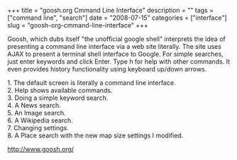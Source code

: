 +++
title = "goosh.org Cmmand Line Interface"
description = ""
tags = ["command line", "search"]
date = "2008-07-15"
categories = ["interface"]
slug = "goosh-org-cmmand-line-interface"
+++


<p>Goosh, which dubs itself "the unofficial google shell" interprets the idea of presenting a command line interface via a web site literally. The site uses AJAX to present a terminal shell interface to Google. For simple searches, just enter keywords and click Enter. Type h for help with other commands. It even provides history functionality using keyboard up/down arrows.</p>
<div id="screens-full" class="clear"><div class="caption">1. The default screen is literally a command line interface.</div><div class="fullimg clear"><a href="http://media.konigi.com/interface/goosh-cli-1.png" class="group" rel="group" title="1. The default screen is literally a command line interface."><img src="http://media.konigi.com/interface/goosh-cli-1.png" alt="" class="img-responsive"></a></div></div><div id="screens-full" class="clear"><div class="caption">2. Help shows available commands.</div><div class="fullimg clear"><a href="http://media.konigi.com/interface/goosh-cli-2.png" class="group" rel="group" title="2. Help shows available commands."><img src="http://media.konigi.com/interface/goosh-cli-2.png" alt="" class="img-responsive"></a></div></div><div id="screens-full" class="clear"><div class="caption">3. Doing a simple keyword search.</div><div class="fullimg clear"><a href="http://media.konigi.com/interface/goosh-cli-3.png" class="group" rel="group" title="3. Doing a simple keyword search."><img src="http://media.konigi.com/interface/goosh-cli-3.png" alt="" class="img-responsive"></a></div></div><div id="screens-full" class="clear"><div class="caption">4. A News search.</div><div class="fullimg clear"><a href="http://media.konigi.com/interface/goosh-cli-4.png" class="group" rel="group" title="4. A News search."><img src="http://media.konigi.com/interface/goosh-cli-4.png" alt="" class="img-responsive"></a></div></div><div id="screens-full" class="clear"><div class="caption">5. An Image search.</div><div class="fullimg clear"><a href="http://media.konigi.com/interface/goosh-cli-5.png" class="group" rel="group" title="5. An Image search."><img src="http://media.konigi.com/interface/goosh-cli-5.png" alt="" class="img-responsive"></a></div></div><div id="screens-full" class="clear"><div class="caption">6. A Wikipedia search.</div><div class="fullimg clear"><a href="http://media.konigi.com/interface/goosh-cli-6.png" class="group" rel="group" title="6. A Wikipedia search."><img src="http://media.konigi.com/interface/goosh-cli-6.png" alt="" class="img-responsive"></a></div></div><div id="screens-full" class="clear"><div class="caption">7. Changing settings.</div><div class="fullimg clear"><a href="http://media.konigi.com/interface/goosh-cli-7.png" class="group" rel="group" title="7. Changing settings."><img src="http://media.konigi.com/interface/goosh-cli-7.png" alt="" class="img-responsive"></a></div></div><div id="screens-full" class="clear"><div class="caption">8. A Place search with the new map size settings I modified.</div><div class="fullimg clear"><a href="http://media.konigi.com/interface/goosh-cli-8.png" class="group" rel="group" title="8. A Place search with the new map size settings I modified."><img src="http://media.konigi.com/interface/goosh-cli-8.png" alt="" class="img-responsive"></a></div></div>        
<p><a href="http://www.goosh.org/">http://www.goosh.org/</a></p>

